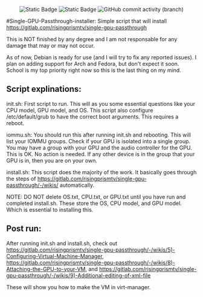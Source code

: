 <p align="center">
  <img alt="Static Badge" src="https://img.shields.io/badge/License:-GPLv3-green">
  <img alt="Static Badge" src="https://img.shields.io/badge/Ready_for_use:-partially-yellow">
  <img alt="GitHub commit activity (branch)" src="https://img.shields.io/github/commit-activity/t/firebadnofire/Single-GPU-Passthrough-installer">
</p>

#Single-GPU-Passthrough-installer:
Simple script that will install https://gitlab.com/risingprismtv/single-gpu-passthrough

This is NOT finished by any degree and I am not responsable for any damage that may or may not occur.

As of now, Debian is ready for use (and I will try to fix any reported issues). I plan on adding support for Arch and Fedora, but don't expect it soon. School is my top priority right now so this is the last thing on my mind.

## Script explinations:

init.sh: First script to run. This will as you some essential questions like your CPU model, GPU model, and OS. This script also configure /etc/default/grub to have the correct boot arguments. This requires a reboot.

iommu.sh: You should run this after running init.sh and rebooting. This will list your IOMMU groups. Check if your GPU is isolated into a single group. You may have a group with your GPU and the audio controller for the GPU. This is OK. No action is needed. If any other device is in the group that your GPU is in, then you are on your own.

install.sh: This script does the majority of the work. It basically goes through the steps of <https://gitlab.com/risingprismtv/single-gpu-passthrough/-/wikis/> automatically.

NOTE: DO NOT delete OS.txt, CPU.txt, or GPU.txt until you have run and completed install.sh. These store the OS, CPU model, and GPU model. Which is essential to installing this.

## Post run:

After running init.sh and install.sh, check out <https://gitlab.com/risingprismtv/single-gpu-passthrough/-/wikis/5)-Configuring-Virtual-Machine-Manager>, <https://gitlab.com/risingprismtv/single-gpu-passthrough/-/wikis/8)-Attaching-the-GPU-to-your-VM>, and <https://gitlab.com/risingprismtv/single-gpu-passthrough/-/wikis/9)-Additional-editing-of-xml-file>

These will show you how to make the VM in virt-manager.
